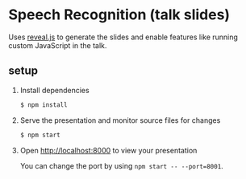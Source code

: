
# Speech Recognition (talk slides)

Uses [reveal.js](https://github.com/hakimel/reveal.js) to generate the slides and enable features like running
custom JavaScript in the talk.

## setup

1. Install dependencies
   ```sh
   $ npm install
   ```

1. Serve the presentation and monitor source files for changes
   ```sh
   $ npm start
   ```

1. Open <http://localhost:8000> to view your presentation

   You can change the port by using `npm start -- --port=8001`.
